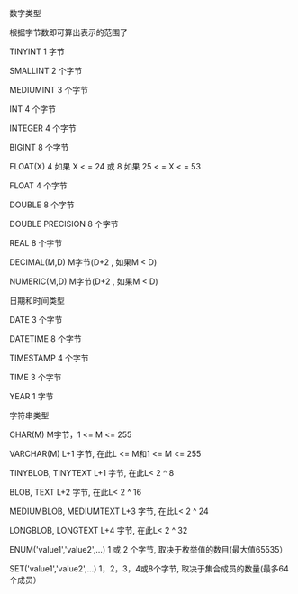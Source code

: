 数字类型

根据字节数即可算出表示的范围了 

TINYINT                                    1 字节 

SMALLINT                                2 个字节 

MEDIUMINT                              3 个字节 

INT                                           4 个字节 

INTEGER                                   4 个字节 

BIGINT                                      8 个字节 

FLOAT(X)                                  4 如果 X < = 24 或 8 如果 25 < = X < = 53 

FLOAT                                       4 个字节 

DOUBLE                                    8 个字节 

DOUBLE PRECISION                  8 个字节 

REAL                                         8 个字节 

DECIMAL(M,D)                          M字节(D+2 , 如果M < D) 

NUMERIC(M,D)                          M字节(D+2 , 如果M < D)

 

日期和时间类型

DATE                                        3 个字节 

DATETIME                                 8 个字节 

TIMESTAMP                               4 个字节 

TIME                                         3 个字节 

YEAR                                         1 字节

 

字符串类型

CHAR(M)                                        M字节，1 <= M <= 255 

VARCHAR(M)                                 L+1 字节, 在此L <= M和1 <= M <= 255 

TINYBLOB, TINYTEXT                     L+1 字节, 在此L< 2 ^ 8 

BLOB, TEXT                                   L+2 字节, 在此L< 2 ^ 16 

MEDIUMBLOB, MEDIUMTEXT         L+3 字节, 在此L< 2 ^ 24 

LONGBLOB, LONGTEXT                 L+4 字节, 在此L< 2 ^ 32 

ENUM('value1','value2',...)                1 或 2 个字节, 取决于枚举值的数目(最大值65535） 

SET('value1','value2',...)                    1，2，3，4或8个字节, 取决于集合成员的数量(最多64个成员）

